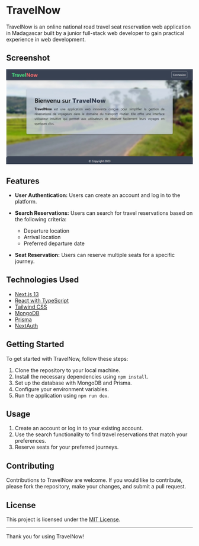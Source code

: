 # TravelNow

TravelNow is an online national road travel seat reservation web application in Madagascar built by a junior full-stack web developer to gain practical experience in web development.

## Screenshot

![TravelNow](./public/screenshot.jpeg)

## Features

- **User Authentication:** Users can create an account and log in to the platform.

- **Search Reservations:** Users can search for travel reservations based on the following criteria:

  - Departure location
  - Arrival location
  - Preferred departure date

- **Seat Reservation:** Users can reserve multiple seats for a specific journey.

## Technologies Used

- [Next.js 13](https://nextjs.org/)
- [React with TypeScript](https://www.typescriptlang.org/)
- [Tailwind CSS](https://tailwindcss.com/)
- [MongoDB](https://www.mongodb.com/)
- [Prisma](https://www.prisma.io/)
- [NextAuth](https://next-auth.js.org/)

## Getting Started

To get started with TravelNow, follow these steps:

1. Clone the repository to your local machine.
2. Install the necessary dependencies using `npm install`.
3. Set up the database with MongoDB and Prisma.
4. Configure your environment variables.
5. Run the application using `npm run dev`.

## Usage

1. Create an account or log in to your existing account.
2. Use the search functionality to find travel reservations that match your preferences.
3. Reserve seats for your preferred journeys.

## Contributing

Contributions to TravelNow are welcome. If you would like to contribute, please fork the repository, make your changes, and submit a pull request.

## License

This project is licensed under the [MIT License](LICENSE).

---

Thank you for using TravelNow!
